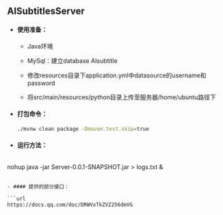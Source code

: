 ## AISubtitlesServer

- #### 使用准备：

  - Java环境

  - MySql：建立database AIsubtitle

  - 修改resources目录下application.yml中datasource的username和password
  - 将src/main/resources/python目录上传至服务器/home/ubuntu路径下

- #### 打包命令：

  ```sh
  ./mvnw clean package -Dmaven.test.skip=true
  ```
  
- #### 运行方法：

  ```sh
nohup java -jar Server-0.0.1-SNAPSHOT.jar > logs.txt &
  ```

- #### 提供的部分接口：

  ```url
  https://docs.qq.com/doc/DRWVxTkZVZ256dmVG
  ```

  
